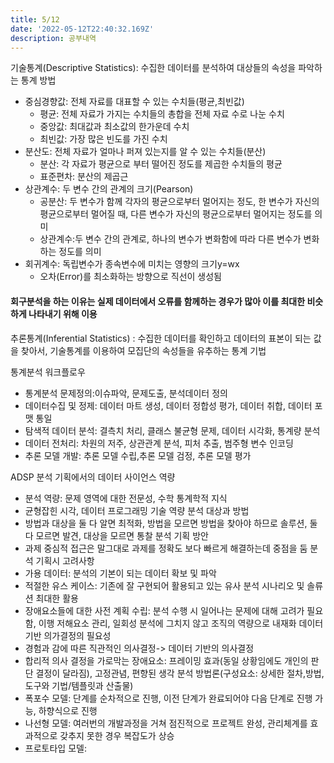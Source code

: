 ```yaml
---
title: 5/12
date: '2022-05-12T22:40:32.169Z'
description: 공부내역
---
```


기술통계(Descriptive Statistics): 수집한 데이터를 분석하여 대상들의 속성을 파악하는 통계 방법

-   중심경향값: 전체 자료를 대표할 수 있는 수치들(평균,최빈값)
    -   평균: 전체 자료가 가지는 수치들의 총합을 전체 자료 수로 나눈 수치
    -   중앙값: 최대값과 최소값의 한가운데 수치
    -   최빈값: 가장 많은 빈도를 가진 수치
-   분산도: 전체 자료가 얼마나 퍼져 있는지를 알 수 있는 수치들(분산)
    -   분산: 각 자료가 평균으로 부터 떨어진 정도를 제곱한 수치들의 평균
    -   표준편차: 분산의 제곱근
-   상관계수: 두 변수 간의 관계의 크기(Pearson)
    -   공분산: 두 변수가 함께 각자의 평균으로부터 멀어지는 정도, 한 변수가 자신의 평균으로부터 멀어질 때, 다른 변수가 자신의 평균으로부터 멀어지는 정도를 의미
    -   상관계수:두 변수 간의 관계로, 하나의 변수가 변화함에 따라 다른 변수가 변화하는 정도를 의미
-   회귀계수: 독립변수가 종속변수에 미치는 영향의 크기y=wx
    -   오차(Error)를 최소화하는 방향으로 직선이 생성됨

#### 회구분석을 하는 이유는 실제 데이터에서 오류를 함께하는 경우가 많아 이를 최대한 비슷하게 나타내기 위해 이용

추론통계(Inferential Statistics) : 수집한 데이터를 확인하고 데이터의 표본이 되는 값을 찾아서, 기술통계를 이용하여 모집단의 속성들을 유추하는 통계 기법

통계분석 워크플로우

-   통계분석 문제정의:이슈파악, 문제도출, 분석데이터 정의
-   데이터수집 및 정제: 데이터 마트 생성, 데이터 정합성 평가, 데이터 취합, 데이터 포맷 통일
-   탐색적 데이터 분석: 결측치 처리, 클래스 불균형 문제, 데이터 시각화, 통계량 분석
-   데이터 전처리: 차원의 저주, 상관관계 분석, 피처 추출, 범주형 변수 인코딩
-   추론 모델 개발: 추론 모델 수립,추론 모델 검정, 추론 모델 평가

ADSP
분석 기획에서의 데이터 사이언스 역량

-   분석 역량: 문제 영역에 대한 전문성, 수학 통계학적 지식
-   균형잡힌 시각, 데이터 프로그래밍 기술 역량
    분석 대상과 방법
-   방법과 대상을 둘 다 알면 최적화, 방법을 모르면 방법을 찾아야 하므로 솔루션, 둘다 모르면 발견, 대상을 모르면 통찰
    분석 기획 방안
-   과제 중심적 접근은 말그대로 과제를 정확도 보다 빠르게 해결하는데 중점을 둠
    분석 기획시 고려사항
-   가용 데이터: 분석의 기본이 되는 데이터 확보 및 파악
-   적절한 유스 케이스: 기존에 잘 구현되어 활용되고 있는 유사 분석 시나리오 및 솔류션 최대한 활용
-   장애요소들에 대한 사전 계획 수립: 분석 수행 시 일어나는 문제에 대해 고려가 필요함, 이행 저해요소 관리, 일회성 분석에 그치지 않고 조직의 역량으로 내재화
    데이터 기반 의가결정의 필요성
-   경험과 감에 따른 직관적인 의사결정-> 데이터 기반의 의사결정
-   합리적 의사 결정을 가로막는 장애요소: 프레이밍 효과(동일 상황임에도 개인의 판단 결정이 달라짐), 고정관념, 편향된 생각
    분석 방법론(구성요소: 상세한 절차,방법,도구와 기법/템플릿과 산출물)
-   폭포수 모델: 단계를 순차적으로 진행, 이전 단계가 완료되어야 다음 단계로 진행 가능, 하향식으로 진행
-   나선형 모델: 여러번의 개발과정을 거쳐 점진적으로 프로젝트 완성, 관리체계를 효과적으로 갖추지 못한 경우 복잡도가 상승
-   프로토타입 모델:
